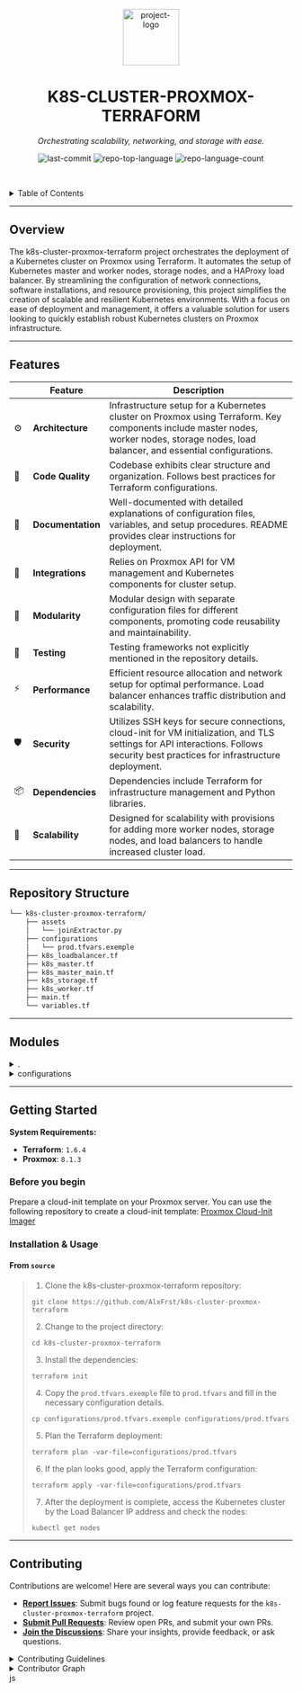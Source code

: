 <p align="center">
  <img src="https://upload.wikimedia.org/wikipedia/commons/thumb/3/39/Kubernetes_logo_without_workmark.svg/2109px-Kubernetes_logo_without_workmark.svg.png" width="100" alt="project-logo">
</p>
<p align="center">
    <h1 align="center">K8S-CLUSTER-PROXMOX-TERRAFORM</h1>
</p>
<p align="center">
    <em>Orchestrating scalability, networking, and storage with ease.</em>
</p>
<p align="center">
	<img src="https://img.shields.io/github/last-commit/AlxFrst/k8s-cluster-proxmox-terraform?style=default&logo=git&logoColor=white&color=0080ff" alt="last-commit">
	<img src="https://img.shields.io/github/languages/top/AlxFrst/k8s-cluster-proxmox-terraform?style=default&color=0080ff" alt="repo-top-language">
	<img src="https://img.shields.io/github/languages/count/AlxFrst/k8s-cluster-proxmox-terraform?style=default&color=0080ff" alt="repo-language-count">
<p>
<p align="center">
	<!-- default option, no dependency badges. -->
</p>

<br><!-- TABLE OF CONTENTS -->
<details>
  <summary>Table of Contents</summary><br>

- [ Overview](#-overview)
- [ Features](#-features)
- [ Repository Structure](#-repository-structure)
- [ Modules](#-modules)
- [ Getting Started](#-getting-started)
  - [ Installation & Usage ](#-installation)
- [ Contributing](#-contributing)
</details>
<hr>

##  Overview

The k8s-cluster-proxmox-terraform project orchestrates the deployment of a Kubernetes cluster on Proxmox using Terraform. It automates the setup of Kubernetes master and worker nodes, storage nodes, and a HAProxy load balancer. By streamlining the configuration of network connections, software installations, and resource provisioning, this project simplifies the creation of scalable and resilient Kubernetes environments. With a focus on ease of deployment and management, it offers a valuable solution for users looking to quickly establish robust Kubernetes clusters on Proxmox infrastructure.

---

##  Features

|    |   Feature         | Description |
|----|-------------------|---------------------------------------------------------------|
| ⚙️  | **Architecture**  | Infrastructure setup for a Kubernetes cluster on Proxmox using Terraform. Key components include master nodes, worker nodes, storage nodes, load balancer, and essential configurations. |
| 🔩 | **Code Quality**  | Codebase exhibits clear structure and organization. Follows best practices for Terraform configurations. |
| 📄 | **Documentation** | Well-documented with detailed explanations of configuration files, variables, and setup procedures. README provides clear instructions for deployment. |
| 🔌 | **Integrations**  | Relies on Proxmox API for VM management and Kubernetes components for cluster setup. |
| 🧩 | **Modularity**    | Modular design with separate configuration files for different components, promoting code reusability and maintainability. |
| 🧪 | **Testing**       | Testing frameworks not explicitly mentioned in the repository details. |
| ⚡️  | **Performance**   | Efficient resource allocation and network setup for optimal performance. Load balancer enhances traffic distribution and scalability. |
| 🛡️ | **Security**      | Utilizes SSH keys for secure connections, cloud-init for VM initialization, and TLS settings for API interactions. Follows security best practices for infrastructure deployment. |
| 📦 | **Dependencies**  | Dependencies include Terraform for infrastructure management and Python libraries. |
| 🚀 | **Scalability**   | Designed for scalability with provisions for adding more worker nodes, storage nodes, and load balancers to handle increased cluster load. |

---

##  Repository Structure

```sh
└── k8s-cluster-proxmox-terraform/
    ├── assets
    │   └── joinExtractor.py
    ├── configurations
    │   └── prod.tfvars.exemple
    ├── k8s_loadbalancer.tf
    ├── k8s_master.tf
    ├── k8s_master_main.tf
    ├── k8s_storage.tf
    ├── k8s_worker.tf
    ├── main.tf
    └── variables.tf
```

---

##  Modules

<details closed><summary>.</summary>

| File                                                                                                            | Summary                                                                                                                                                                                                                                                               |
| ---                                                                                                             | ---                                                                                                                                                                                                                                                                   |
| [k8s_master_main.tf](https://github.com/AlxFrst/k8s-cluster-proxmox-terraform/blob/master/k8s_master_main.tf)   | Implements Kubernetes master VM deployment, incorporating necessary configurations and tools setup. Establishes key network connections, deploys essential software components, and initializes the cluster with specialized resources.                               |
| [k8s_worker.tf](https://github.com/AlxFrst/k8s-cluster-proxmox-terraform/blob/master/k8s_worker.tf)             | Creates Proxmox VMs for Kubernetes workers, configures network settings, and provisions packages. Establishes SSH connection for setup, fetches workerJoin script, and executes it to join master nodes.                                                              |
| [k8s_master.tf](https://github.com/AlxFrst/k8s-cluster-proxmox-terraform/blob/master/k8s_master.tf)             | Deploys Kubernetes master nodes on Proxmox using Terraform. Ensures cloud-init configuration, networking, SSH setup, and software installation via remote-exec provisioner. Implements Docker, containerd, Kubernetes components, and joins master nodes after setup. |
| [k8s_storage.tf](https://github.com/AlxFrst/k8s-cluster-proxmox-terraform/blob/master/k8s_storage.tf)           | Creates storage nodes in the Proxmox VM cluster. Configures NFS server, helm, and storage provisioning. Ensures high availability and scalability for Kubernetes storage.                                                                                             |
| [variables.tf](https://github.com/AlxFrst/k8s-cluster-proxmox-terraform/blob/master/variables.tf)               | Defines variables for Proxmox API, networking, VM configuration, Kubernetes cluster specifics, load balancer settings, node resources, and IP addressing within the Terraform infrastructure for a Kubernetes cluster on Proxmox.                                     |
| [main.tf](https://github.com/AlxFrst/k8s-cluster-proxmox-terraform/blob/master/main.tf)                         | Defines Proxmox provider configuration for managing infrastructure.uses API URL, token for authentication, and TLS settings. Crucial for interacting with Proxmox VMs in the Kubernetes cluster deployment through Terraform.                                         |
| [k8s_loadbalancer.tf](https://github.com/AlxFrst/k8s-cluster-proxmox-terraform/blob/master/k8s_loadbalancer.tf) | Defines a Proxmox virtual machine for a HAProxy load balancer, handling cluster traffic & API server requests. Conducts software installations & configurations for Kubernetes cluster management.                                                                    |

</details>

<details closed><summary>configurations</summary>

| File                                                                                                                           | Summary                                                                                                                                                                                                                                                       |
| ---                                                                                                                            | ---                                                                                                                                                                                                                                                           |
| [prod.tfvars.exemple](https://github.com/AlxFrst/k8s-cluster-proxmox-terraform/blob/master/configurations/prod.tfvars.exemple) | Specifies essential configuration variables for a Proxmox cluster deployment, including API details, network settings, SSH keys, VM parameters, and node specifics such as CPU, memory, and IP addresses. Crucial for setting up a robust Kubernetes cluster. |

</details>

---

##  Getting Started

**System Requirements:**

* **Terraform**: `1.6.4`
* **Proxmox**: `8.1.3`

### Before you begin
Prepare a cloud-init template on your Proxmox server. You can use the following repository to create a cloud-init template: [Proxmox Cloud-Init Imager](https://github.com/AlxFrst/Proxmox-cloudinit-imager)

###  Installation & Usage

<h4>From <code>source</code></h4>

> 1. Clone the k8s-cluster-proxmox-terraform repository:
>
> ```console
> git clone https://github.com/AlxFrst/k8s-cluster-proxmox-terraform
> ```
>
> 2. Change to the project directory:
> ```console
> cd k8s-cluster-proxmox-terraform
> ```
>
> 3. Install the dependencies:
> ```console
> terraform init
> ```
> 4. Copy the `prod.tfvars.exemple` file to `prod.tfvars` and fill in the necessary configuration details.
> ```console
> cp configurations/prod.tfvars.exemple configurations/prod.tfvars
> ```
> 5. Plan the Terraform deployment:
> ```console
> terraform plan -var-file=configurations/prod.tfvars
> ```
> 6. If the plan looks good, apply the Terraform configuration:
> ```console
> terraform apply -var-file=configurations/prod.tfvars
> ```
> 7. After the deployment is complete, access the Kubernetes cluster by the Load Balancer IP address and check the nodes:
> ```console
> kubectl get nodes
> ```

---

##  Contributing

Contributions are welcome! Here are several ways you can contribute:

- **[Report Issues](https://github.com/AlxFrst/k8s-cluster-proxmox-terraform/issues)**: Submit bugs found or log feature requests for the `k8s-cluster-proxmox-terraform` project.
- **[Submit Pull Requests](https://github.com/AlxFrst/k8s-cluster-proxmox-terraform/blob/main/CONTRIBUTING.md)**: Review open PRs, and submit your own PRs.
- **[Join the Discussions](https://github.com/AlxFrst/k8s-cluster-proxmox-terraform/discussions)**: Share your insights, provide feedback, or ask questions.

<details closed>
<summary>Contributing Guidelines</summary>

1. **Fork the Repository**: Start by forking the project repository to your github account.
2. **Clone Locally**: Clone the forked repository to your local machine using a git client.
   ```sh
   git clone https://github.com/AlxFrst/k8s-cluster-proxmox-terraform
   ```
3. **Create a New Branch**: Always work on a new branch, giving it a descriptive name.
   ```sh
   git checkout -b new-feature-x
   ```
4. **Make Your Changes**: Develop and test your changes locally.
5. **Commit Your Changes**: Commit with a clear message describing your updates.
   ```sh
   git commit -m 'Implemented new feature x.'
   ```
6. **Push to github**: Push the changes to your forked repository.
   ```sh
   git push origin new-feature-x
   ```
7. **Submit a Pull Request**: Create a PR against the original project repository. Clearly describe the changes and their motivations.
8. **Review**: Once your PR is reviewed and approved, it will be merged into the main branch. Congratulations on your contribution!
</details>

<details closed>
<summary>Contributor Graph</summary>
<br>
<p align="center">
   <a href="https://github.com{/AlxFrst/k8s-cluster-proxmox-terraform/}graphs/contributors">
      <img src="https://contrib.rocks/image?repo=AlxFrst/k8s-cluster-proxmox-terraform">
   </a>
</p>
</details>
js
